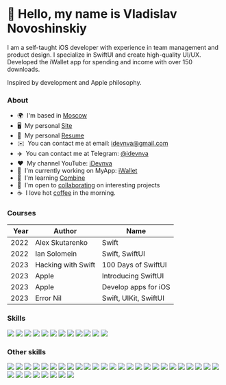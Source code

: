 👋 Hello, my name is Vladislav Novoshinskiy
=======================================

I am a self-taught iOS developer with experience in team management and product design. I specialize in SwiftUI and create high-quality UI/UX. Developed the iWallet app for spending and income with over 150 downloads.

Inspired by development and Apple philosophy.

### About
* 🌍  I'm based in [Moscow](https://www.google.com/maps/place/%D0%9C%D0%BE%D1%81%D0%BA%D0%B2%D0%B0/@55.5802571,36.7262101,9z/data=!3m1!4b1!4m6!3m5!1s0x46b54afc73d4b0c9:0x3d44d6cc5757cf4c!8m2!3d55.755826!4d37.6172999!16zL20vMDRzd2Q?authuser=0)
* 🖥️  My personal [Site](http://idevnva.com)
* 📜  My personal [Resume](https://drive.google.com/file/d/1RjRV2BD6iqxAZx2SYFlflWJyukl0AIgV/view)
* ✉️  You can contact me at email: [idevnva@gmail.com](mailto:idevnva@gmail.com)
* ✈️  You can contact me at Telegram: [@idevnva](https://t.me/idevnva)
* ❤️  My channel YouTube: [iDevnva](https://youtube.com/@idevnva)
* 🚀  I'm currently working on MyApp: [iWallet](http://apps.apple.com/us/app/iwallet-expenses-and-income/id6447585809)
* 🧠  I'm learning [Combine](https://developer.apple.com/documentation/combine)
* 🤝  I'm open to [collaborating](https://en.wikipedia.org/wiki/Collaboration) on interesting projects
* ☕️  I love hot [coffee](https://www.youtube.com/shorts/YRmJzKsKnp0) in the morning.

### Courses
| Year | Author                | Name                     |
|-----:|-----------------------|--------------------------|
| 2022 | Alex Skutarenko       | Swift                    |
| 2022 | Ian Solomein          | Swift, SwiftUI           |
| 2023 | Hacking with Swift    | 100 Days of SwiftUI      |
| 2023 | Apple                 | Introducing SwiftUI      |
| 2023 | Apple                 | Develop apps for iOS     |
| 2023 | Error Nil             | Swift, UIKit, SwiftUI    |

### Skills
<p align="left">
  <img src="https://img.shields.io/badge/SWIFT-F05138?style=flat&logo=swift&logoColor=ffffff"/>
  <img src="https://img.shields.io/badge/SwiftUI-0260E8?style=flat&logo=swift&logoColor=ffffff"/>
  <img src="https://img.shields.io/badge/Realm-39477F?style=flat&logo=realm&logoColor=ffffff"/>
  <img src="https://img.shields.io/badge/MVVM-53AC56?style=flat"/>
  <img src="https://img.shields.io/badge/HTML5-E34F26?style=flat&logo=html5&logoColor=ffffff"/>
  <img src="https://img.shields.io/badge/CSS3-1572B6?style=flat&logo=css3&logoColor=ffffff"/>
  <img src="https://img.shields.io/badge/Xcode-147EFB?style=flat&logo=xcode&logoColor=ffffff"/>
  <img src="https://img.shields.io/badge/GitHub-181717?style=flat&logo=github&logoColor=FFFFFF"/>
  <img src="https://img.shields.io/badge/Trello-0052CC?style=flat&logo=trello&logoColor=ffffff"/>
  <img src="https://img.shields.io/badge/Figma-F24E1E?style=flat&logo=figma&logoColor=ffffff"/>
  <img src="https://img.shields.io/badge/Photoshop-31A8FF?style=flat&logo=adobephotoshop&logoColor=ffffff"/>
  <img src="https://img.shields.io/badge/Illustrator-FF9A00?style=flat&logo=adobeillustrator&logoColor=ffffff"/></p>

### Other skills
<p align="left">
  <img src="https://img.shields.io/badge/Notion-000000?style=flat&logo=notion&logoColor=ffffff"/>
  <img src="https://img.shields.io/badge/Adobe XD-FF61F6?style=flat&logo=adobexd&logoColor=ffffff"/>
  <img src="https://img.shields.io/badge/1password-0094F5?style=flat&logo=1password&logoColor=ffffff"/>
  <img src="https://img.shields.io/badge/Bitwarden-175DDC?style=flat&logo=bitwarden&logoColor=ffffff"/>
  <img src="https://img.shields.io/badge/Google-4285F4?style=flat&logo=google&logoColor=ffffff"/>
  <img src="https://img.shields.io/badge/Google Meet-00897B?style=flat&logo=googlemeet&logoColor=ffffff"/>
  <img src="https://img.shields.io/badge/Google Chrome-4285F4?style=flat&logo=googlechrome&logoColor=ffffff"/>
  <img src="https://img.shields.io/badge/Stack Overflow-F58025?style=flat&logo=stackoverflow&logoColor=ffffff"/>
  <img src="https://img.shields.io/badge/Slack-4A154B?style=flat&logo=slack&logoColor=ffffff"/>
  <img src="https://img.shields.io/badge/zoom-2D8CFF?style=flat"/>
  <img src="https://img.shields.io/badge/WhatsApp-25D366?style=flat&logo=whatsapp&logoColor=ffffff"/>
  <img src="https://img.shields.io/badge/Fedora-51A2DA?style=flat&logo=fedora&logoColor=ffffff"/>
  <img src="https://img.shields.io/badge/iCloud-3693F3?style=flat&logo=icloud&logoColor=ffffff"/>
  <img src="https://img.shields.io/badge/YouTube-FF0000?style=flat&logo=youtube&logoColor=ffffff"/>
  <img src="https://img.shields.io/badge/Linkedin-0A66C2?style=flat&logo=linkedin&logoColor=ffffff"/>
  <img src="https://img.shields.io/badge/VK-0077FF?style=flat&logo=vk&logoColor=ffffff"/>
  <img src="https://img.shields.io/badge/OpenAI-412991?style=flat&logo=openai&logoColor=ffffff"/>
  <img src="https://img.shields.io/badge/Apple Arcade-000000?style=flat&logo=applearcade&logoColor=ffffff"/>
  <img src="https://img.shields.io/badge/App Store-0D96F6?style=flat&logo=appstore&logoColor=ffffff"/>
  <img src="https://img.shields.io/badge/MacOS-000000?style=flat"/>
  <img src="https://img.shields.io/badge/Windows-0078D6?style=flat&logo=windows&logoColor=ffffff"/>
  <img src="https://img.shields.io/badge/Gmail-EA4335?style=flat&logo=gmail&logoColor=ffffff"/>
  <img src="https://img.shields.io/badge/iOS-000000?style=flat"/>
  <img src="https://img.shields.io/badge/Android-3DDC84?style=flat&logo=android&logoColor=ffffff"/>
  <img src="https://img.shields.io/badge/Postman-FF6C37?style=flat&logo=postman&logoColor=ffffff"/>
  <img src="https://img.shields.io/badge/AnyDesk-EF443B?style=flat&logo=anydesk&logoColor=ffffff"/>
  <img src="https://img.shields.io/badge/Safari-000000?style=flat&logo=safari&logoColor=ffffff"/>
  <img src="https://img.shields.io/badge/DuckDuckGo-DE5833?style=flat&logo=duckduckgo&logoColor=ffffff"/>
  <img src="https://img.shields.io/badge/Telegram-26A5E4?style=flat&logo=telegram&logoColor=ffffff"/>
  <img src="https://img.shields.io/badge/Habr-26A5E4?style=flat&logo=habr&logoColor=ffffff"/>
  <img src="https://img.shields.io/badge/Microsoft Word-2B579A?style=flat&logo=microsoftword&logoColor=ffffff"/>
  <img src="https://img.shields.io/badge/Microsoft Excel-217346?style=flat&logo=microsoftexcel&logoColor=ffffff"/>
  <img src="https://img.shields.io/badge/PS5-003791?style=flat&logo=playstation5&logoColor=ffffff"/>
</p>
